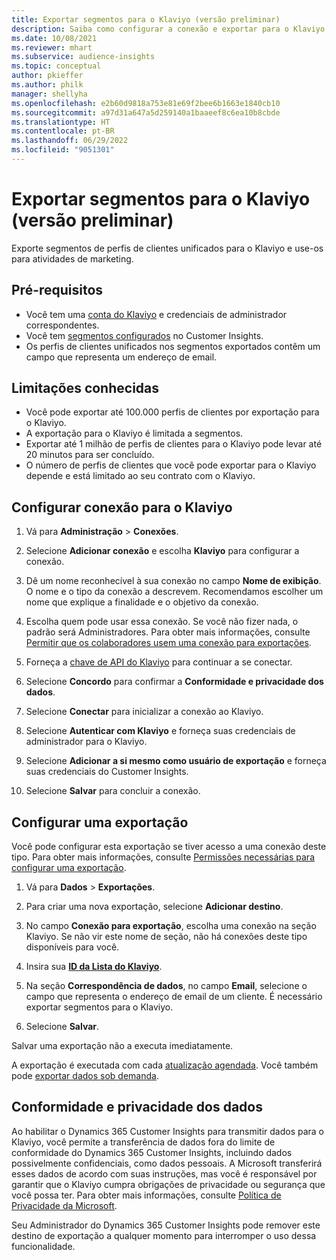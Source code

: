 ```yaml
---
title: Exportar segmentos para o Klaviyo (versão preliminar)
description: Saiba como configurar a conexão e exportar para o Klaviyo.
ms.date: 10/08/2021
ms.reviewer: mhart
ms.subservice: audience-insights
ms.topic: conceptual
author: pkieffer
ms.author: philk
manager: shellyha
ms.openlocfilehash: e2b60d9818a753e81e69f2bee6b1663e1840cb10
ms.sourcegitcommit: a97d31a647a5d259140a1baaeef8c6ea10b8cbde
ms.translationtype: HT
ms.contentlocale: pt-BR
ms.lasthandoff: 06/29/2022
ms.locfileid: "9051301"
---
```

# <a name="export-segments-to-klaviyo-preview"></a>Exportar segmentos para o Klaviyo (versão preliminar)

Exporte segmentos de perfis de clientes unificados para o Klaviyo e use-os para atividades de marketing.

## <a name="prerequisites"></a>Pré-requisitos

-   Você tem uma [conta do Klaviyo](https://www.klaviyo.com/) e credenciais de administrador correspondentes.
-   Você tem [segmentos configurados](segments.md) no Customer Insights.
-   Os perfis de clientes unificados nos segmentos exportados contêm um campo que representa um endereço de email.

## <a name="known-limitations"></a>Limitações conhecidas

- Você pode exportar até 100.000 perfis de clientes por exportação para o Klaviyo.
- A exportação para o Klaviyo é limitada a segmentos.
- Exportar até 1 milhão de perfis de clientes para o Klaviyo pode levar até 20 minutos para ser concluído. 
- O número de perfis de clientes que você pode exportar para o Klaviyo depende e está limitado ao seu contrato com o Klaviyo.

## <a name="set-up-connection-to-klaviyo"></a>Configurar conexão para o Klaviyo

1. Vá para **Administração** > **Conexões**.

1. Selecione **Adicionar conexão** e escolha **Klaviyo** para configurar a conexão.

1. Dê um nome reconhecível à sua conexão no campo **Nome de exibição**. O nome e o tipo da conexão a descrevem. Recomendamos escolher um nome que explique a finalidade e o objetivo da conexão.

1. Escolha quem pode usar essa conexão. Se você não fizer nada, o padrão será Administradores. Para obter mais informações, consulte [Permitir que os colaboradores usem uma conexão para exportações](connections.md#allow-contributors-to-use-a-connection-for-exports).

1. Forneça a [chave de API do Klaviyo](https://help.klaviyo.com/hc/articles/115005062267-How-to-Manage-Your-Account-s-API-Keys) para continuar a se conectar. 

1. Selecione **Concordo** para confirmar a **Conformidade e privacidade dos dados**.

1. Selecione **Conectar** para inicializar a conexão ao Klaviyo.

1. Selecione **Autenticar com Klaviyo** e forneça suas credenciais de administrador para o Klaviyo.

1. Selecione **Adicionar a si mesmo como usuário de exportação** e forneça suas credenciais do Customer Insights.

1. Selecione **Salvar** para concluir a conexão.

## <a name="configure-an-export"></a>Configurar uma exportação

Você pode configurar esta exportação se tiver acesso a uma conexão deste tipo. Para obter mais informações, consulte [Permissões necessárias para configurar uma exportação](export-destinations.md#set-up-a-new-export).

1. Vá para **Dados** > **Exportações**.

1. Para criar uma nova exportação, selecione **Adicionar destino**.

1. No campo **Conexão para exportação**, escolha uma conexão na seção Klaviyo. Se não vir este nome de seção, não há conexões deste tipo disponíveis para você.

1. Insira sua [**ID da Lista do Klaviyo**](https://help.klaviyo.com/hc/articles/115005078647-How-to-Find-a-List-ID).     

3. Na seção **Correspondência de dados**, no campo **Email**, selecione o campo que representa o endereço de email de um cliente. É necessário exportar segmentos para o Klaviyo.

1. Selecione **Salvar**.

Salvar uma exportação não a executa imediatamente.

A exportação é executada com cada [atualização agendada](system.md#schedule-tab). Você também pode [exportar dados sob demanda](export-destinations.md#run-exports-on-demand). 


## <a name="data-privacy-and-compliance"></a>Conformidade e privacidade dos dados

Ao habilitar o Dynamics 365 Customer Insights para transmitir dados para o Klaviyo, você permite a transferência de dados fora do limite de conformidade do Dynamics 365 Customer Insights, incluindo dados possivelmente confidenciais, como dados pessoais. A Microsoft transferirá esses dados de acordo com suas instruções, mas você é responsável por garantir que o Klaviyo cumpra obrigações de privacidade ou segurança que você possa ter. Para obter mais informações, consulte [Política de Privacidade da Microsoft](https://go.microsoft.com/fwlink/?linkid=396732).

Seu Administrador do Dynamics 365 Customer Insights pode remover este destino de exportação a qualquer momento para interromper o uso dessa funcionalidade.
